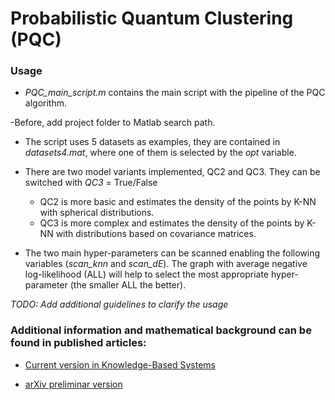 # Probabilistic Quantum Clustering (PQC)


### Usage
- *PQC_main_script.m* contains the main script with the pipeline of the PQC algorithm.

-Before, add project folder to Matlab search path.

- The script uses 5 datasets as examples, they are contained in *datasets4.mat*, where one of them is selected by the *opt* variable.

- There are two model variants implemented, QC2 and QC3. They can be switched with *QC3* = True/False

  - QC2 is more basic and estimates the density of the points by K-NN with spherical distributions.
  - QC3 is more complex and estimates the density of the points by K-NN with distributions based on covariance matrices.
  
- The two main hyper-parameters can be scanned enabling the following variables (*scan_knn* and *scan_dE*). The graph with average negative log-likelihood (ALL) will help to select the most appropriate hyper-parameter (the smaller ALL the better).  

*TODO: Add additional guidelines to clarify the usage*


### Additional information and mathematical background can be found in published articles:

- [Current version in Knowledge-Based Systems](https://doi.org/10.1016/j.knosys.2020.105567)

- [arXiv preliminar version](https://arxiv.org/abs/1902.05578)
